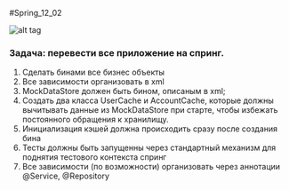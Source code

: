 #Spring_12_02

![alt tag](https://github.com/Rooman/Spring_12_02/blob/master/springDiagram.png)

<h3>Задача: перевести все приложение на спринг.</h3>
<ol>
<li>Сделать бинами все бизнес объекты</li>
<li>Все зависимости организовать в xml</li>
<li>MockDataStore должен быть бином, описаным в xml;</li>
<li>Создать два класса UserCache и AccountCache, которые должны вычитывать данные из MockDataStore при старте, чтобы избежать постоянного обращения к хранилищу.</li>
<li>Инициализация кэшей должна происходить сразу после создания бина</li>
<li>Тесты должны быть запущенны через стандартный механизм для поднятия тестового контекста спринг</li>
<li>Все зависимости (по возможности) организовать через аннотации @Service, @Repository </li>
</ol>

